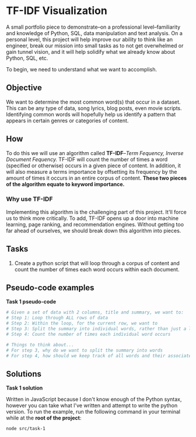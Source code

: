 # TF-IDF Visualization

A small portfolio piece to demonstrate–on a professional level–familiarity and knowledge of Python, SQL, data manipulation and text analysis. On a personal level, this project will help improve our ability to think like an engineer, break our mission into small tasks as to not get overwhelmed or gain tunnel vision, and it will help solidify what we already know about Python, SQL, etc.

To begin, we need to understand what we want to accomplish.

## Objective

We want to determine the most common word(s) that occur in a dataset. This can be any type of data, song lyrics, blog posts, even movie scripts. Identifying common words will hopefully help us identify a pattern that appears in certain genres or categories of content.

## How

To do this we will use an algorithm called **TF-IDF**–_Term Fequency, Inverse Document Fequency._ TF-IDF will count the number of times a word (specified or otherwise) occurs in a given piece of content. In addition, it will also measure a terms importance by offsetting its frequency by the amount of times it occurs in an entire corpus of content. **These two pieces of the algorithm equate to keyword importance.**

### Why use TF-IDF

Implementing this algorithm is the challenging part of this project. It'll force us to think more critically. To add, TF-IDF opens up a door into machine learning, page ranking, and recommendation engines. Without getting too far ahead of ourselves, we should break down this algorithm into pieces.

## Tasks

1. Create a python script that will loop through a corpus of content and count the number of times each word occurs within each document.

## Pseudo-code examples

**Task 1 pseudo-code**

```python
# Given a set of data with 2 columns, title and summary, we want to:
# Step 1: Loop through ALL rows of data
# Step 2: Within the loop, for the current row, we want to
# Step 3: Split the summary into individual words, rather than just a long string of text
# Step 4: Count the number of times each individual word occurs

# Things to think about...
# For step 3, why do we want to split the summary into words
# For step 4, how should we keep track of all words and their associated frequency
```

## Solutions

**Task 1 solution**

Written in JavaScript because I don't know enough of the Python syntax, however you can take what I've written and attempt to write the python version. To run the example, run the following command in your terminal while at the **root of the project**:

```bash
node src/task-1
```
